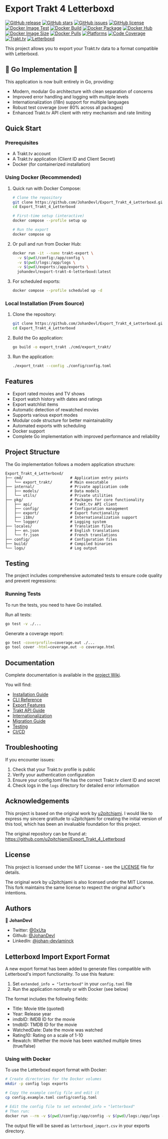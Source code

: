 # Export Trakt 4 Letterboxd

[![GitHub release](https://img.shields.io/github/v/release/JohanDevl/Export_Trakt_4_Letterboxd)](https://github.com/JohanDevl/Export_Trakt_4_Letterboxd/releases)
[![GitHub stars](https://img.shields.io/github/stars/JohanDevl/Export_Trakt_4_Letterboxd)](https://github.com/JohanDevl/Export_Trakt_4_Letterboxd/stargazers)
[![GitHub issues](https://img.shields.io/github/issues/JohanDevl/Export_Trakt_4_Letterboxd)](https://github.com/JohanDevl/Export_Trakt_4_Letterboxd/issues)
[![GitHub license](https://img.shields.io/github/license/JohanDevl/Export_Trakt_4_Letterboxd)](https://github.com/JohanDevl/Export_Trakt_4_Letterboxd/blob/main/LICENSE)
[![Docker Image Test](https://github.com/JohanDevl/Export_Trakt_4_Letterboxd/actions/workflows/docker-test.yml/badge.svg)](https://github.com/JohanDevl/Export_Trakt_4_Letterboxd/actions/workflows/docker-test.yml)
[![Docker Build](https://github.com/JohanDevl/Export_Trakt_4_Letterboxd/actions/workflows/docker-publish.yml/badge.svg)](https://github.com/JohanDevl/Export_Trakt_4_Letterboxd/actions/workflows/docker-publish.yml)
[![Docker Package](https://img.shields.io/badge/GitHub%20Packages-ghcr.io-blue?logo=docker)](https://github.com/JohanDevl/Export_Trakt_4_Letterboxd/pkgs/container/export_trakt_4_letterboxd)
[![Docker Hub](https://img.shields.io/docker/v/johandevl/export-trakt-4-letterboxd?logo=docker&label=Docker%20Hub)](https://hub.docker.com/r/johandevl/export-trakt-4-letterboxd)
[![Docker Image Size](https://img.shields.io/docker/image-size/johandevl/export-trakt-4-letterboxd/latest?logo=docker&label=Image%20Size)](https://hub.docker.com/r/johandevl/export-trakt-4-letterboxd)
[![Docker Pulls](https://img.shields.io/docker/pulls/johandevl/export-trakt-4-letterboxd?logo=docker&label=Pulls)](https://hub.docker.com/r/johandevl/export-trakt-4-letterboxd)
[![Platforms](https://img.shields.io/badge/platforms-amd64%20|%20arm64%20|%20armv7-lightgrey?logo=docker)](https://hub.docker.com/r/johandevl/export-trakt-4-letterboxd/tags)
[![Code Coverage](https://img.shields.io/badge/coverage-84%25-brightgreen)](coverage.html)
[![Trakt.tv](https://img.shields.io/badge/Trakt.tv-ED1C24?logo=trakt&logoColor=white)](https://trakt.tv)
[![Letterboxd](https://img.shields.io/badge/Letterboxd-00D735?logo=letterboxd&logoColor=white)](https://letterboxd.com)

This project allows you to export your Trakt.tv data to a format compatible with Letterboxd.

## 🚀 Go Implementation 🚀

This application is now built entirely in Go, providing:

- Modern, modular Go architecture with clean separation of concerns
- Improved error handling and logging with multiple levels
- Internationalization (i18n) support for multiple languages
- Robust test coverage (over 80% across all packages)
- Enhanced Trakt.tv API client with retry mechanism and rate limiting

## Quick Start

### Prerequisites

- A Trakt.tv account
- A Trakt.tv application (Client ID and Client Secret)
- Docker (for containerized installation)

### Using Docker (Recommended)

1. Quick run with Docker Compose:

   ```bash
   # Clone the repository
   git clone https://github.com/JohanDevl/Export_Trakt_4_Letterboxd.git
   cd Export_Trakt_4_Letterboxd

   # First-time setup (interactive)
   docker compose --profile setup up

   # Run the export
   docker compose up
   ```

2. Or pull and run from Docker Hub:

   ```bash
   docker run -it --name trakt-export \
     -v $(pwd)/config:/app/config \
     -v $(pwd)/logs:/app/logs \
     -v $(pwd)/exports:/app/exports \
     johandevl/export-trakt-4-letterboxd:latest
   ```

3. For scheduled exports:

   ```bash
   docker compose --profile scheduled up -d
   ```

### Local Installation (From Source)

1. Clone the repository:

   ```bash
   git clone https://github.com/JohanDevl/Export_Trakt_4_Letterboxd.git
   cd Export_Trakt_4_Letterboxd
   ```

2. Build the Go application:

   ```bash
   go build -o export_trakt ./cmd/export_trakt/
   ```

3. Run the application:
   ```bash
   ./export_trakt --config ./config/config.toml
   ```

## Features

- Export rated movies and TV shows
- Export watch history with dates and ratings
- Export watchlist items
- Automatic detection of rewatched movies
- Supports various export modes
- Modular code structure for better maintainability
- Automated exports with scheduling
- Docker support
- Complete Go implementation with improved performance and reliability

## Project Structure

The Go implementation follows a modern application structure:

```
Export_Trakt_4_Letterboxd/
├── cmd/                     # Application entry points
│   └── export_trakt/        # Main executable
├── internal/                # Private application code
│   ├── models/              # Data models
│   └── utils/               # Private utilities
├── pkg/                     # Packages for core functionality
│   ├── api/                 # Trakt.tv API client
│   ├── config/              # Configuration management
│   ├── export/              # Export functionality
│   ├── i18n/                # Internationalization support
│   └── logger/              # Logging system
├── locales/                 # Translation files
│   ├── en.json              # English translations
│   └── fr.json              # French translations
├── config/                  # Configuration files
├── build/                   # Compiled binaries
└── logs/                    # Log output
```

## Testing

The project includes comprehensive automated tests to ensure code quality and prevent regressions:

### Running Tests

To run the tests, you need to have Go installed.

Run all tests:

```bash
go test -v ./...
```

Generate a coverage report:

```bash
go test -coverprofile=coverage.out ./...
go tool cover -html=coverage.out -o coverage.html
```

## Documentation

Complete documentation is available in the [project Wiki](https://github.com/JohanDevl/Export_Trakt_4_Letterboxd/wiki).

You will find:

- [Installation Guide](https://github.com/JohanDevl/Export_Trakt_4_Letterboxd/wiki/Installation)
- [CLI Reference](https://github.com/JohanDevl/Export_Trakt_4_Letterboxd/wiki/CLI-Reference)
- [Export Features](https://github.com/JohanDevl/Export_Trakt_4_Letterboxd/wiki/Export-Features)
- [Trakt API Guide](https://github.com/JohanDevl/Export_Trakt_4_Letterboxd/wiki/Trakt-API-Guide)
- [Internationalization](https://github.com/JohanDevl/Export_Trakt_4_Letterboxd/wiki/Internationalization)
- [Migration Guide](https://github.com/JohanDevl/Export_Trakt_4_Letterboxd/wiki/Migration-Guide)
- [Testing](https://github.com/JohanDevl/Export_Trakt_4_Letterboxd/wiki/Testing)
- [CI/CD](https://github.com/JohanDevl/Export_Trakt_4_Letterboxd/wiki/CI-CD)

## Troubleshooting

If you encounter issues:

1. Check that your Trakt.tv profile is public
2. Verify your authentication configuration
3. Ensure your config.toml file has the correct Trakt.tv client ID and secret
4. Check logs in the `logs` directory for detailed error information

## Acknowledgements

This project is based on the original work by [u2pitchjami](https://github.com/u2pitchjami/Export_Trakt_4_Letterboxd). I would like to express my sincere gratitude to u2pitchjami for creating the initial version of this tool, which has been an invaluable foundation for this project.

The original repository can be found at: https://github.com/u2pitchjami/Export_Trakt_4_Letterboxd

## License

This project is licensed under the MIT License - see the [LICENSE](LICENSE) file for details.

The original work by u2pitchjami is also licensed under the MIT License. This fork maintains the same license to respect the original author's intentions.

## Authors

👤 **JohanDevl**

- Twitter: [@0xUta](https://twitter.com/0xUta)
- Github: [@JohanDevl](https://github.com/JohanDevl)
- LinkedIn: [@johan-devlaminck](https://linkedin.com/in/johan-devlaminck)

## Letterboxd Import Export Format

A new export format has been added to generate files compatible with Letterboxd's import functionality. To use this feature:

1. Set `extended_info = "letterboxd"` in your `config.toml` file
2. Run the application normally or with Docker (see below)

The format includes the following fields:

- Title: Movie title (quoted)
- Year: Release year
- imdbID: IMDB ID for the movie
- tmdbID: TMDB ID for the movie
- WatchedDate: Date the movie was watched
- Rating10: Rating on a scale of 1-10
- Rewatch: Whether the movie has been watched multiple times (true/false)

### Using with Docker

To use the Letterboxd export format with Docker:

```bash
# Create directories for the Docker volumes
mkdir -p config logs exports

# Copy the example config file and edit it
cp config.example.toml config/config.toml

# Edit the config file to set extended_info = "letterboxd"
# Then run:
docker run --rm -v $(pwd)/config:/app/config -v $(pwd)/logs:/app/logs -v $(pwd)/exports:/app/exports johandevl/export-trakt-4-letterboxd:latest
```

The output file will be saved as `letterboxd_import.csv` in your exports directory.
